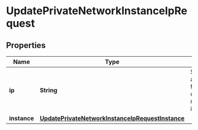 

# UpdatePrivateNetworkInstanceIpRequest


## Properties

| Name | Type | Description | Notes |
|------------ | ------------- | ------------- | -------------|
|**ip** | **String** | Static IP address lease for the corresponding network interface |  [optional] |
|**instance** | [**UpdatePrivateNetworkInstanceIpRequestInstance**](UpdatePrivateNetworkInstanceIpRequestInstance.md) |  |  [optional] |



